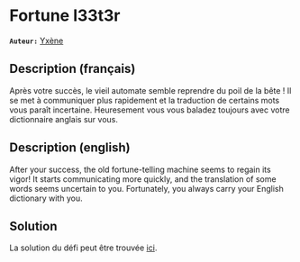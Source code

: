# Fortune l33t3r

**`Auteur:`** [Yxène](https://github.com/Yxene)

## Description (français)

Après votre succès, le vieil automate semble reprendre du poil de la bête ! Il se met à communiquer plus rapidement et la traduction de certains mots vous paraît incertaine. Heuresement vous vous baladez toujours avec votre dictionnaire anglais sur vous.

## Description (english)

After your success, the old fortune-telling machine seems to regain its vigor! It starts communicating more quickly, and the translation of some words seems uncertain to you. Fortunately, you always carry your English dictionary with you.

## Solution

La solution du défi peut être trouvée [ici](solution/).





